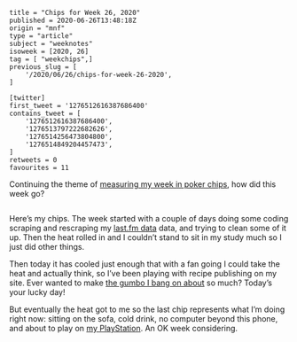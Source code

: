 ```
title = "Chips for Week 26, 2020"
published = 2020-06-26T13:48:18Z
origin = "mnf"
type = "article"
subject = "weeknotes"
isoweek = [2020, 26]
tag = [ "weekchips",]
previous_slug = [
    '/2020/06/26/chips-for-week-26-2020',
]

[twitter]
first_tweet = '1276512616387686400'
contains_tweet = [
    '1276512616387686400',
    '1276513797222682626',
    '1276514256473804800',
    '1276514849204457473',
]
retweets = 0
favourites = 11
```

Continuing the theme of 
[measuring my week in poker chips](/2020/06/19/my-week-in-poker-chips),
how did this week go?

<p class='image'><img src='https://mnf.m17s.net/2020/06/26/EbcWhUhWoAEBdzW.jpg' alt=''></p>

Here’s my chips. The week started with a couple of days doing some coding
scraping and rescraping my [last.fm data](https://www.last.fm/user/mn_francis)
data, and trying to clean some of it up. Then the heat rolled in and I
couldn’t stand to sit in my study much so I just did other things.

Then today it has cooled just enough that with a fan going I could take the heat and actually think, so I’ve been playing with recipe publishing on my site. Ever wanted to make [the gumbo I bang on about](/recipes/chicken-and-chorizo-gumbo) so much? Today’s your lucky day!

But eventually the heat got to me so the last chip represents what I’m doing right now: sitting on the sofa, cold drink, no computer beyond this phone, and about to play on [my PlayStation](/tags/ps4share). An OK week considering.
